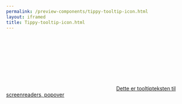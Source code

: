 ```yaml
--- 
permalink: /preview-components/tippy-tooltip-icon.html
layout: iframed 
title: Tippy-tooltip-icon.html
---
```

<div class="container py-8">
    <a href="javascript:void(0)" class="js-tippy"
        data-tippy-content="Dette er en hjælpetekst i en tooltip"><svg class="icon-svg "  focusable="false" aria-hidden="true" ><use xlink:href="#help-circle-outline"></use></svg><span
            class="sr-only">Dette er tooltipteksten til screenreaders,
            popover</span></a>
</div>